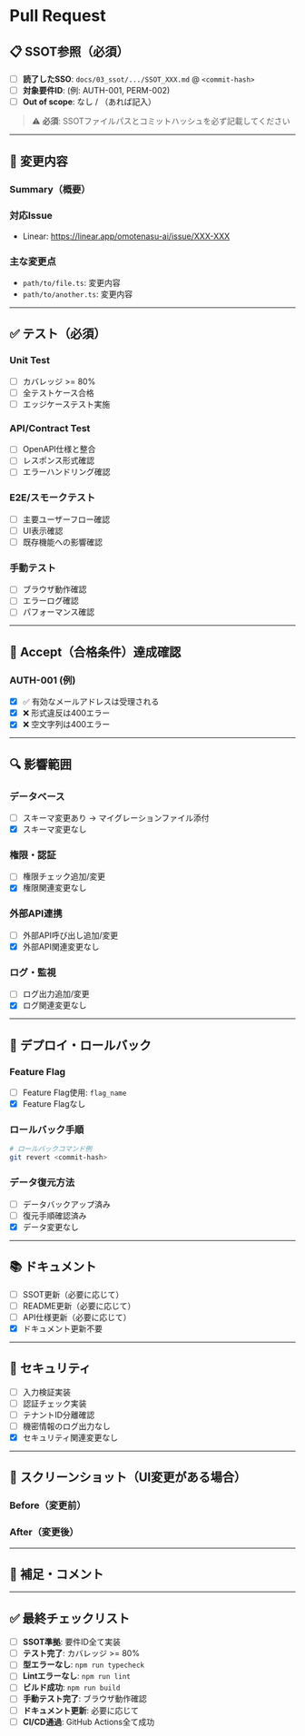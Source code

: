 # Pull Request

## 📋 SSOT参照（必須）

- [ ] **読了したSSO**: `docs/03_ssot/.../SSOT_XXX.md` @ `<commit-hash>`
- [ ] **対象要件ID**: (例: AUTH-001, PERM-002)
- [ ] **Out of scope**: なし / （あれば記入）

> ⚠️ **必須**: SSOTファイルパスとコミットハッシュを必ず記載してください

---

## 📝 変更内容

### Summary（概要）
<!-- 何を実装したか、1-2文で簡潔に -->

### 対応Issue
<!-- Linear Issue URL -->
- Linear: https://linear.app/omotenasu-ai/issue/XXX-XXX

### 主な変更点
<!-- 主要な変更ファイルと変更内容 -->
- `path/to/file.ts`: 変更内容
- `path/to/another.ts`: 変更内容

---

## ✅ テスト（必須）

### Unit Test
- [ ] カバレッジ >= 80%
- [ ] 全テストケース合格
- [ ] エッジケーステスト実施

### API/Contract Test
- [ ] OpenAPI仕様と整合
- [ ] レスポンス形式確認
- [ ] エラーハンドリング確認

### E2E/スモークテスト
- [ ] 主要ユーザーフロー確認
- [ ] UI表示確認
- [ ] 既存機能への影響確認

### 手動テスト
- [ ] ブラウザ動作確認
- [ ] エラーログ確認
- [ ] パフォーマンス確認

---

## 🎯 Accept（合格条件）達成確認

<!-- SSOTから対象要件IDの合格条件をコピー -->

### AUTH-001 (例)
- [x] ✅ 有効なメールアドレスは受理される
- [x] ❌ 形式違反は400エラー
- [x] ❌ 空文字列は400エラー

---

## 🔍 影響範囲

### データベース
- [ ] スキーマ変更あり → マイグレーションファイル添付
- [x] スキーマ変更なし

### 権限・認証
- [ ] 権限チェック追加/変更
- [x] 権限関連変更なし

### 外部API連携
- [ ] 外部API呼び出し追加/変更
- [x] 外部API関連変更なし

### ログ・監視
- [ ] ログ出力追加/変更
- [x] ログ関連変更なし

---

## 🚀 デプロイ・ロールバック

### Feature Flag
- [ ] Feature Flag使用: `flag_name`
- [x] Feature Flagなし

### ロールバック手順
<!-- 問題発生時の戻し方 -->
```bash
# ロールバックコマンド例
git revert <commit-hash>
```

### データ復元方法
<!-- データベース変更がある場合 -->
- [ ] データバックアップ済み
- [ ] 復元手順確認済み
- [x] データ変更なし

---

## 📚 ドキュメント

- [ ] SSOT更新（必要に応じて）
- [ ] README更新（必要に応じて）
- [ ] API仕様更新（必要に応じて）
- [x] ドキュメント更新不要

---

## 🔐 セキュリティ

- [ ] 入力検証実装
- [ ] 認証チェック実装
- [ ] テナントID分離確認
- [ ] 機密情報のログ出力なし
- [x] セキュリティ関連変更なし

---

## 📸 スクリーンショット（UI変更がある場合）

### Before（変更前）
<!-- スクリーンショット -->

### After（変更後）
<!-- スクリーンショット -->

---

## 💬 補足・コメント

<!-- レビュアーに伝えたいこと、注意点など -->

---

## ✅ 最終チェックリスト

- [ ] **SSOT準拠**: 要件ID全て実装
- [ ] **テスト完了**: カバレッジ >= 80%
- [ ] **型エラーなし**: `npm run typecheck`
- [ ] **Lintエラーなし**: `npm run lint`
- [ ] **ビルド成功**: `npm run build`
- [ ] **手動テスト完了**: ブラウザ動作確認
- [ ] **ドキュメント更新**: 必要に応じて
- [ ] **CI/CD通過**: GitHub Actions全て成功
